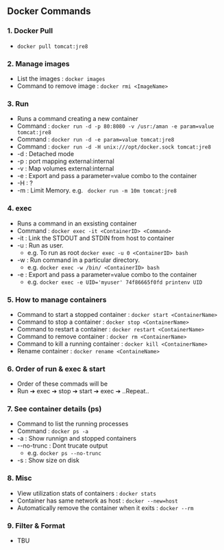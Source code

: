 ## Docker Commands

### 1. Docker Pull
* `docker pull tomcat:jre8`

### 2. Manage images
* List the images : `docker images`
* Command to remove image : `docker rmi <ImageName>`

### 3. Run
* Runs a command creating a new container
* Command : `docker run -d -p 80:8080 -v /usr:/aman -e param=value tomcat:jre8`
* Command : `docker run -d -e param=value tomcat:jre8`
* Command : `docker run -d -H unix:///opt/docker.sock tomcat:jre8`
* -d : Detached mode
* -p : port mapping external:internal
* -v : Map volumes external:internal
* -e : Export and pass a parameter=value combo to the container
* -H : ?
* -m : Limit Memory. e.g. ` docker run -m 10m tomcat:jre8`  

### 4. exec
* Runs a command in an exsisting container
* Command : `docker exec -it <ContainerID> <Command>`
* -it : Link the STDOUT and STDIN from host to container
* -u : Run as user. 
    * e.g. To run as root `docker exec -u 0 <ContainerID> bash`
* -w : Run command in a particular directory. 
    * e.g. `docker exec -w /bin/ <ContainerID> bash`
* -e : Export and pass a parameter=value combo to the container
    * e.g. `docker exec -e UID='myuser' 74f86665f0fd printenv UID`

### 5. How to manage containers
* Command to start a stopped container : `docker start <ContainerName>`
* Command to stop a container : `docker stop <ContainerName>`
* Command to restart a container : `docker restart <ContainerName>`
* Command to remove container : `docker rm <ContainerName>`
* Command to kill a running container : `docker kill <ContainerName>`
* Rename container : `docker rename <ContaineName>`

### 6. Order of run & exec & start
* Order of these commads will be
* Run ➔ exec ➔ stop ➔ start ➔ exec ➔ ..Repeat..

### 7. See container details (ps)
* Command to list the running processes
* Command : `docker ps -a`
* -a : Show runnign and stopped containers
* --no-trunc : Dont trucate output 
    * e.g. `docker ps --no-trunc`
* -s : Show size on disk

### 8. Misc
* View utilization stats of containers : `docker stats` 
* Container has same network as host : `docker --new=host`
* Automatically remove the container when it exits : `docker --rm`

### 9. Filter & Format 
* TBU
